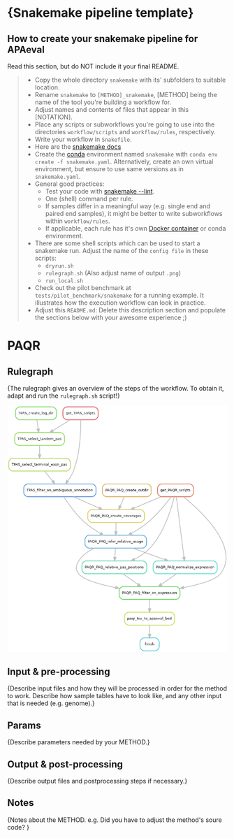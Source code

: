# {Snakemake pipeline template}

## How to create your snakemake pipeline for APAeval
Read this section, but do NOT include it your final README.
> * Copy the whole directory `snakemake` with its' subfolders to suitable location.
> * Rename `snakemake` to `[METHOD]_snakemake`, [METHOD] being the name of the tool you're building a workflow for.
> * Adjust names and contents of files that appear in this [NOTATION].
> * Place any scripts or subworkflows you're going to use into the directories `workflow/scripts` and `workflow/rules`, respectively.
> * Write your workflow in `Snakefile`.
> * Here are the [snakemake docs](https://snakemake.readthedocs.io/en/stable/index.html)
> * Create the [conda](https://docs.conda.io/en/latest/) environment named `snakemake` with `conda env create -f snakemake.yaml`. Alternatively, create an own virtual environment, but ensure to use same versions as in `snakemake.yaml`.
> * General good practices:
>     * Test your code with [snakemake --lint](https://snakemake.readthedocs.io/en/stable/snakefiles/writing_snakefiles.html#best-practices).
>     * One (shell) command per rule. 
>     * If samples differ in a meaningful way (e.g. single end and paired end samples), it might be better to write subworkflows within `workflow/rules`. 
>     * If applicable, each rule has it's own [Docker container](https://www.docker.com/resources/what-container) or conda environment.
> * There are some shell scripts which can be used to start a snakemake run. Adjust the name of the `config file` in these scripts:
>     * `dryrun.sh`
>     * `rulegraph.sh` (Also adjust name of output `.png`)
>     * `run_local.sh`
> * Check out the pilot benchmark at `tests/pilot_benchmark/snakemake` for a running example. It illustrates how the execution workflow can look in practice. 
> * Adjust this `README.md`: Delete this description section and populate the sections below with your awesome experience ;)

# PAQR
## Rulegraph

{The rulegraph gives an overview of the steps of the workflow. To obtain it, adapt and run the `rulegraph.sh` script!}

![rulegraph](rulegraph.PAQR.png)

## Input & pre-processing

{Describe input files and how they will be processed in order for the method to work. Describe how sample tables have to look like, and any other input that is needed (e.g. genome).}

## Params

{Describe parameters needed by your METHOD.}

## Output & post-processing

{Describe output files and postprocessing steps if necessary.}

## Notes

{Notes about the METHOD. 
e.g. Did you have to adjust the method's soure code?
}
